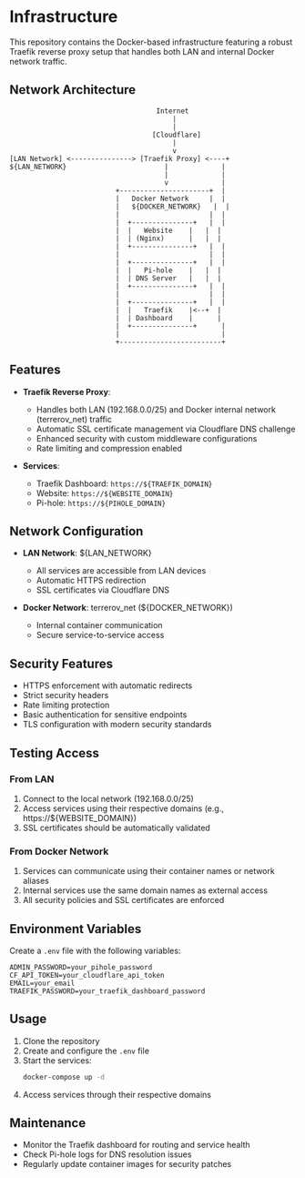 # Infrastructure

This repository contains the Docker-based infrastructure featuring a robust Traefik reverse proxy setup that handles both LAN and internal Docker network traffic.

## Network Architecture
```
                                    Internet
                                        |
                                        |
                                   [Cloudflare]
                                        |
                                        v
[LAN Network] <---------------> [Traefik Proxy] <----+
${LAN_NETWORK}                        |             |
                                      |             |
                                      v             |
                          +----------------------+  |
                          |   Docker Network     |  |
                          |   ${DOCKER_NETWORK}   |  |
                          |                      |  |
                          |  +---------------+   |  |
                          |  |   Website    |   |  |
                          |  | (Nginx)      |   |  |
                          |  +---------------+   |  |
                          |                      |  |
                          |  +---------------+   |  |
                          |  |   Pi-hole    |   |  |
                          |  | DNS Server   |   |  |
                          |  +---------------+   |  |
                          |                      |  |
                          |  +---------------+   |  |
                          |  |   Traefik    |<--+  |
                          |  | Dashboard    |      |
                          |  +---------------+      |
                          |                         |
                          +-------------------------+
```

## Features

- **Traefik Reverse Proxy**: 
  - Handles both LAN (192.168.0.0/25) and Docker internal network (terrerov_net) traffic
  - Automatic SSL certificate management via Cloudflare DNS challenge
  - Enhanced security with custom middleware configurations
  - Rate limiting and compression enabled

- **Services**:
  - Traefik Dashboard: `https://${TRAEFIK_DOMAIN}`
  - Website: `https://${WEBSITE_DOMAIN}`
  - Pi-hole: `https://${PIHOLE_DOMAIN}`

## Network Configuration

- **LAN Network**: ${LAN_NETWORK}
  - All services are accessible from LAN devices
  - Automatic HTTPS redirection
  - SSL certificates via Cloudflare DNS

- **Docker Network**: terrerov_net (${DOCKER_NETWORK})
  - Internal container communication
  - Secure service-to-service access

## Security Features

- HTTPS enforcement with automatic redirects
- Strict security headers
- Rate limiting protection
- Basic authentication for sensitive endpoints
- TLS configuration with modern security standards

## Testing Access

### From LAN
1. Connect to the local network (192.168.0.0/25)
2. Access services using their respective domains (e.g., https://${WEBSITE_DOMAIN})
3. SSL certificates should be automatically validated

### From Docker Network
1. Services can communicate using their container names or network aliases
2. Internal services use the same domain names as external access
3. All security policies and SSL certificates are enforced

## Environment Variables

Create a `.env` file with the following variables:

```env
ADMIN_PASSWORD=your_pihole_password
CF_API_TOKEN=your_cloudflare_api_token
EMAIL=your_email
TRAEFIK_PASSWORD=your_traefik_dashboard_password
```

## Usage

1. Clone the repository
2. Create and configure the `.env` file
3. Start the services:
   ```bash
   docker-compose up -d
   ```
4. Access services through their respective domains

## Maintenance

- Monitor the Traefik dashboard for routing and service health
- Check Pi-hole logs for DNS resolution issues
- Regularly update container images for security patches